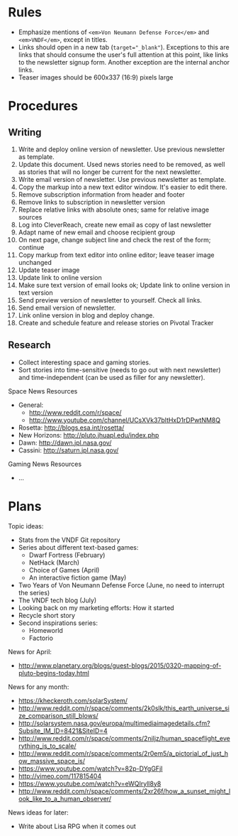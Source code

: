 # Rules

- Emphasize mentions of `<em>Von Neumann Defense Force</em>` and
  `<em>VNDF</em>`, except in titles.
- Links should open in a new tab (`target="_blank"`). Exceptions to this are
  links that should consume the user's full attention at this point, like links
  to the newsletter signup form. Another exception are the internal anchor
  links.
- Teaser images should be 600x337 (16:9) pixels large


# Procedures

## Writing

1. Write and deploy online version of newsletter. Use previous newsletter as
   template.
1. Update this document. Used news stories need to be removed, as well as
   stories that will no longer be current for the next newsletter.
1. Write email version of newsletter. Use previous newsletter as template.
  1. Copy the markup into a new text editor window. It's easier to edit there.
  1. Remove subscription information from header and footer
  1. Remove links to subscription in newsletter version
  1. Replace relative links with absolute ones; same for relative image sources
  1. Log into CleverReach, create new email as copy of last newsletter
  1. Adapt name of new email and choose recipient group
  1. On next page, change subject line and check the rest of the form; continue
  1. Copy markup from text editor into online editor; leave teaser image
     unchanged
  1. Update teaser image
  1. Update link to online version
  1. Make sure text version of email looks ok; Update link to online version in
     text version
1. Send preview version of newsletter to yourself. Check all links.
1. Send email version of newsletter.
1. Link online version in blog and deploy change.
1. Create and schedule feature and release stories on Pivotal Tracker


## Research

- Collect interesting space and gaming stories.
- Sort stories into time-sensitive (needs to go out with next newsletter) and
time-independent (can be used as filler for any newsletter).

Space News Resources
- General:
  - http://www.reddit.com/r/space/
  - http://www.youtube.com/channel/UCsXVk37bltHxD1rDPwtNM8Q
- Rosetta: http://blogs.esa.int/rosetta/
- New Horizons: http://pluto.jhuapl.edu/index.php
- Dawn: http://dawn.jpl.nasa.gov/
- Cassini: http://saturn.jpl.nasa.gov/

Gaming News Resources
- ...


# Plans

Topic ideas:
- Stats from the VNDF Git repository
- Series about different text-based games:
  - Dwarf Fortress (February)
  - NetHack (March)
  - Choice of Games (April)
  - An interactive fiction game (May)
- Two Years of Von Neumann Defense Force (June, no need to interrupt the series)
- The VNDF tech blog (July)
- Looking back on my marketing efforts: How it started
- Recycle short story
- Second inspirations series:
  - Homeworld
  - Factorio

News for April:
- http://www.planetary.org/blogs/guest-blogs/2015/0320-mapping-of-pluto-begins-today.html

News for any month:
- https://kheckeroth.com/solarSystem/
- http://www.reddit.com/r/space/comments/2k0slk/this_earth_universe_size_comparison_still_blows/
- http://solarsystem.nasa.gov/europa/multimediaimagedetails.cfm?Subsite_IM_ID=8421&SiteID=4
- http://www.reddit.com/r/space/comments/2niljz/human_spaceflight_everything_is_to_scale/
- http://www.reddit.com/r/space/comments/2r0em5/a_pictorial_of_just_how_massive_space_is/
- https://www.youtube.com/watch?v=82p-DYgGFjI
- http://vimeo.com/117815404
- https://www.youtube.com/watch?v=eWQIryll8y8
- http://www.reddit.com/r/space/comments/2xr26f/how_a_sunset_might_look_like_to_a_human_observer/

News ideas for later:
- Write about Lisa RPG when it comes out
